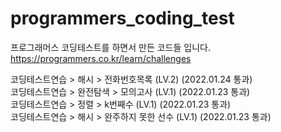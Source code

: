 # programmers_coding_test

프로그래머스 코딩테스트를 하면서 만든 코드들 입니다.   
https://programmers.co.kr/learn/challenges

코딩테스트연습 > 해시 > 전화번호목록 (LV.2) (2022.01.24 통과)   
코딩테스트연습 > 완전탐색 > 모의고사 (LV.1) (2022.01.23 통과)   
코딩테스트연습 > 정렬 > k번째수 (LV.1) (2022.01.23 통과)   
코딩테스트연습 > 해시 > 완주하지 못한 선수 (LV.1) (2022.01.23 통과)    


